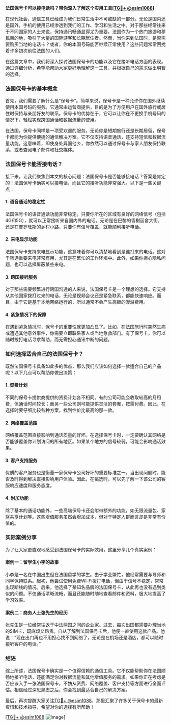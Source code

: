 **法国保号卡可以接电话吗？带你深入了解这个实用工具[[TG💪+ @esim1088](https://t.me/s/esim1088)]**

在现代社会，通信工具已经成为我们日常生活中不可或缺的一部分。无论是国内还是国外，手机的使用已经渗透到我们的工作、学习和生活之中。对于那些经常往来于不同国家的人士来说，保持通讯畅通显得尤为重要。法国作为一个热门旅游和移民目的地，吸引了大量的国际游客和长期居住者。然而，当你来到法国时，是否需要购买当地的电话卡？或者，你的本国号码能否继续正常使用？这些问题常常困扰着许多初次前往法国的人们。

在这篇文章中，我们将深入探讨法国保号卡的功能以及它在接听电话方面的表现。通过详细分析，希望能帮助大家更好地理解这一工具，并根据自己的需求做出明智的选择。

### 法国保号卡的基本概念

首先，我们需要了解什么是“保号卡”。简单来说，保号卡是一种允许你在国外继续使用本国号码的服务。它通常由运营商提供，目的是为了方便用户在国外旅行或居住时保持与亲朋好友的联系。保号卡的优势在于，它可以让你在不更换手机号码的情况下，轻松实现跨国通话和数据流量的使用。

在法国，保号卡同样是一项受欢迎的服务。无论你是短期旅行还是长期居留，保号卡都能为你提供便捷的通信解决方案。它不仅支持语音通话，还支持短信和数据流量功能。这意味着，即使身处异国他乡，你依然可以通过保号卡与家人朋友保持联系，或者查阅电子邮件和社交媒体。

### 法国保号卡能否接电话？

接下来，让我们聚焦到本文的核心问题：法国保号卡是否能够接电话？答案是肯定的！法国保号卡确实可以接电话，而且它的接听功能非常强大。以下是一些关键点：

#### 1. **语音通话的稳定性**
   法国保号卡的语音通话功能非常稳定。只要你所在的区域有良好的网络信号（包括4G和5G），就可以正常接听来自国内外的电话。无论是在巴黎的香榭丽舍大街，还是在普罗旺斯的乡村小路，只要你有信号覆盖，就能顺利接听电话。

#### 2. **来电显示功能**
   法国保号卡支持来电显示功能，这意味着你可以清楚地看到是谁打来的电话。这对于筛选重要来电非常有用，尤其是在繁忙的工作环境中。此外，如果你担心隐私问题，也可以选择屏蔽某些来电。

#### 3. **跨国接听服务**
   对于那些需要频繁进行跨国沟通的人来说，法国保号卡是一个理想的选择。它支持从其他国家拨打过来的电话，无论是视频会议还是紧急联系，都能快速响应。而且，由于它是基于本地网络运行的，所以通常不会产生高额的漫游费用。

#### 4. **紧急情况下的保障**
   在遇到紧急情况时，保号卡的重要性就更加凸显了。比如，在法国旅行时突然生病或遭遇其他意外事件，你需要立即联系家人或当地急救部门。有了保号卡，你可以随时拨打电话寻求帮助，而无需担心通讯中断的问题。

### 如何选择适合自己的法国保号卡？

既然法国保号卡具备如此多的优点，那么我们应该如何选择一款适合自己的产品呢？以下几点可以帮助你做出决策：

#### 1. **资费计划**
   不同的保号卡提供商提供的资费计划各不相同。有的公司可能会收取较高的月租费，但通话时间较长；而另一些公司则可能提供灵活的套餐，按需付费。因此，在选择时要仔细比较各种方案，找到性价比最高的那一款。

#### 2. **网络覆盖范围**
   网络覆盖范围直接影响到通话质量的好坏。在选择保号卡时，一定要确认其网络是否能够覆盖你计划访问的所有地区。如果某个地方的信号较弱，可能会影响通话效果。

#### 3. **客户支持服务**
   优质的客户服务也是衡量一家保号卡公司好坏的重要标准之一。当出现问题时，能否及时得到解决直接影响用户体验。因此，在挑选时，可以先了解一下该公司的客服响应速度和服务态度。

#### 4. **附加功能**
   除了基本的通话功能外，一些高端保号卡还会附带额外的功能，如无限流量包、家庭共享计划等。这些增值服务虽然会增加成本，但对于特定人群而言却是非常有价值的。

### 实际案例分享

为了让大家更直观地感受到法国保号卡的实际效用，这里分享几个真实案例：

#### 案例一：留学生小李的故事
小李是一名在中国出生但在法国留学的学生。由于学业繁忙，他经常需要与导师和同学保持联系。起初，他尝试使用免费Wi-Fi拨打电话，但由于信号不稳定，常常出现断线的情况。后来，他选择了某知名品牌的法国保号卡，从此再也没有遇到类似的问题。不仅通话清晰流畅，而且还能随时随地查看邮件和资料，极大地提高了学习效率。

#### 案例二：商务人士张先生的经历
张先生是一位经常往返于中法两国之间的企业家。过去，每次出国都需要办理当地的SIM卡，既麻烦又昂贵。自从了解到法国保号卡后，他便一直使用这款产品。他说：“现在出门再也不用担心找不到网络了，无论是在机场还是酒店，都可以随时接听客户的电话。”

### 结语

综上所述，法国保号卡确实是一个值得信赖的通信工具。它不仅能帮助你在法国顺畅地接听电话，还能满足你对数据流量和其他增值服务的需求。如果你正在考虑是否应该入手一张法国保号卡，不妨从资费、网络覆盖、客户支持等方面进行全面评估。相信经过深思熟虑之后，你会找到最适合自己的解决方案。

最后，再次提醒大家关注[TG💪+ @esim1088](https://t.me/s/esim1088)，那里汇聚了许多关于保号卡的最新资讯和技术指导，希望对你的选择有所帮助！

[[TG💪+ @esim1088](https://t.me/s/esim1088) ![Image](https://i.postimg.cc/4NQfJmqS/Snipaste-2025-05-13-00-14-12.png)]